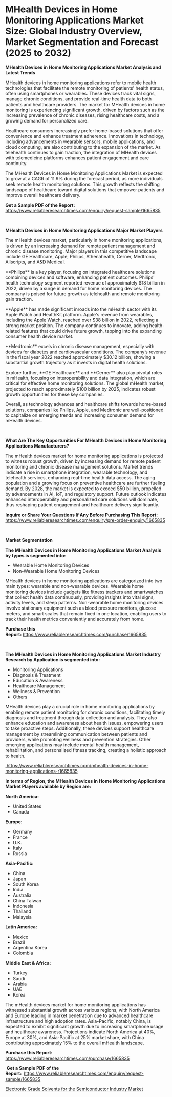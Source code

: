 <p><h1>MHealth Devices in Home Monitoring Applications Market Size: Global Industry Overview, Market Segmentation and Forecast (2025 to 2032)</h1></p><p><strong>MHealth Devices in Home Monitoring Applications Market Analysis and Latest Trends</strong></p>
<p><p>MHealth devices in home monitoring applications refer to mobile health technologies that facilitate the remote monitoring of patients' health status, often using smartphones or wearables. These devices track vital signs, manage chronic conditions, and provide real-time health data to both patients and healthcare providers. The market for MHealth devices in home monitoring is experiencing significant growth, driven by factors such as the increasing prevalence of chronic diseases, rising healthcare costs, and a growing demand for personalized care.</p><p>Healthcare consumers increasingly prefer home-based solutions that offer convenience and enhance treatment adherence. Innovations in technology, including advancements in wearable sensors, mobile applications, and cloud computing, are also contributing to the expansion of the market. As telehealth continues to gain traction, the integration of MHealth devices with telemedicine platforms enhances patient engagement and care continuity.</p><p>The MHealth Devices in Home Monitoring Applications Market is expected to grow at a CAGR of 11.9% during the forecast period, as more individuals seek remote health monitoring solutions. This growth reflects the shifting landscape of healthcare toward digital solutions that empower patients and improve overall healthcare delivery.</p></p>
<p><strong>Get a Sample PDF of the Report:&nbsp;</strong> <a href="https://www.reliableresearchtimes.com/enquiry/request-sample/1665835?utm_campaign=3056&utm_medium=2&utm_source=Github&utm_content=ia&utm_term=06042025&utm_id=mhealth-devices-in-home-monitoring-applications">https://www.reliableresearchtimes.com/enquiry/request-sample/1665835</a></p>
<p>&nbsp;</p>
<p><strong>MHealth Devices in Home Monitoring Applications Major Market Players</strong></p>
<p><p>The mHealth devices market, particularly in home monitoring applications, is driven by an increasing demand for remote patient management and chronic disease monitoring. Major players in this competitive landscape include GE Healthcare, Apple, Philips, Athenahealth, Cerner, Medtronic, Allscripts, and A&D Medical.</p><p>**Philips** is a key player, focusing on integrated healthcare solutions combining devices and software, enhancing patient outcomes. Philips' health technology segment reported revenue of approximately $18 billion in 2022, driven by a surge in demand for home monitoring devices. The company is poised for future growth as telehealth and remote monitoring gain traction.</p><p>**Apple** has made significant inroads into the mHealth sector with its Apple Watch and HealthKit platform. Apple's revenue from wearables, including the Apple Watch, reached over $38 billion in 2022, reflecting a strong market position. The company continues to innovate, adding health-related features that could drive future growth, tapping into the expanding consumer health device market.</p><p>**Medtronic** excels in chronic disease management, especially with devices for diabetes and cardiovascular conditions. The company’s revenue in the fiscal year 2022 reached approximately $30.12 billion, showing a substantial growth trajectory as it invests in digital health solutions.</p><p>Explore further, **GE Healthcare** and **Cerner** also play pivotal roles in mHealth, focusing on interoperability and data integration, which are critical for effective home monitoring solutions. The global mHealth market, projected to reach approximately $100 billion by 2025, indicates robust growth opportunities for these key companies.</p><p>Overall, as technology advances and healthcare shifts towards home-based solutions, companies like Philips, Apple, and Medtronic are well-positioned to capitalize on emerging trends and increasing consumer demand for mHealth devices.</p></p>
<p>&nbsp;</p>
<p><strong>What Are The Key Opportunities For MHealth Devices in Home Monitoring Applications Manufacturers?</strong></p>
<p><p>The mHealth devices market for home monitoring applications is projected to witness robust growth, driven by increasing demand for remote patient monitoring and chronic disease management solutions. Market trends indicate a rise in smartphone integration, wearable technology, and telehealth services, enhancing real-time health data access. The aging population and a growing focus on preventive healthcare are further fueling demand. By 2028, the market is expected to exceed $50 billion, propelled by advancements in AI, IoT, and regulatory support. Future outlook indicates enhanced interoperability and personalized care solutions will dominate, thus reshaping patient engagement and healthcare delivery significantly.</p></p>
<p><strong>Inquire or Share Your Questions If Any Before Purchasing This Report:</strong> <a href="https://www.reliableresearchtimes.com/enquiry/pre-order-enquiry/1665835?utm_campaign=3056&utm_medium=2&utm_source=Github&utm_content=ia&utm_term=06042025&utm_id=mhealth-devices-in-home-monitoring-applications">https://www.reliableresearchtimes.com/enquiry/pre-order-enquiry/1665835</a></p>
<p>&nbsp;</p>
<p><strong>Market Segmentation</strong></p>
<p><strong>The MHealth Devices in Home Monitoring Applications Market Analysis by types is segmented into:</strong></p>
<p><ul><li>Wearable Home Monitoring Devices</li><li>Non-Wearable Home Monitoring Devices</li></ul></p>
<p><p>MHealth devices in home monitoring applications are categorized into two main types: wearable and non-wearable devices. Wearable home monitoring devices include gadgets like fitness trackers and smartwatches that collect health data continuously, providing insights into vital signs, activity levels, and sleep patterns. Non-wearable home monitoring devices involve stationary equipment such as blood pressure monitors, glucose meters, and smart scales that remain fixed in one location, enabling users to track their health metrics conveniently and accurately from home.</p></p>
<p><strong>Purchase this Report:&nbsp;</strong><a href="https://www.reliableresearchtimes.com/purchase/1665835?utm_campaign=3056&utm_medium=2&utm_source=Github&utm_content=ia&utm_term=06042025&utm_id=mhealth-devices-in-home-monitoring-applications">https://www.reliableresearchtimes.com/purchase/1665835</a></p>
<p>&nbsp;</p>
<p><strong>The MHealth Devices in Home Monitoring Applications Market Industry Research by Application is segmented into:</strong></p>
<p><ul><li>Monitoring Applications</li><li>Diagnosis & Treatment</li><li>Education & Awareness</li><li>Healthcare Management</li><li>Wellness & Prevention</li><li>Others</li></ul></p>
<p><p>MHealth devices play a crucial role in home monitoring applications by enabling remote patient monitoring for chronic conditions, facilitating timely diagnosis and treatment through data collection and analysis. They also enhance education and awareness about health issues, empowering users to take proactive steps. Additionally, these devices support healthcare management by streamlining communication between patients and providers, while promoting wellness and prevention strategies. Other emerging applications may include mental health management, rehabilitation, and personalized fitness tracking, creating a holistic approach to health.</p></p>
<p><a href="https://www.reliableresearchtimes.com/mhealth-devices-in-home-monitoring-applications-r1665835?utm_campaign=3056&utm_medium=2&utm_source=Github&utm_content=ia&utm_term=06042025&utm_id=mhealth-devices-in-home-monitoring-applications">&nbsp;https://www.reliableresearchtimes.com/mhealth-devices-in-home-monitoring-applications-r1665835</a></p>
<p><strong>In terms of Region, the MHealth Devices in Home Monitoring Applications Market Players available by Region are:</strong></p>
<p>
    <p> <strong> North America: </strong>
        <ul>
            <li>United States</li>
            <li>Canada</li>
        </ul>
        </p> 
    <p> <strong> Europe: </strong>
        <ul>
            <li>Germany</li>
            <li>France</li>
            <li>U.K.</li>
            <li>Italy</li>
            <li>Russia</li>
        </ul>
        </p> 
    <p> <strong> Asia-Pacific: </strong>
        <ul>
            <li>China</li>
            <li>Japan</li>
            <li>South Korea</li>
            <li>India</li>
            <li>Australia</li>
            <li>China Taiwan</li>
            <li>Indonesia</li>
            <li>Thailand</li>
            <li>Malaysia</li>
        </ul>
        </p> 
    <p> <strong> Latin America: </strong>
        <ul>
            <li>Mexico</li>
            <li>Brazil</li>
            <li>Argentina Korea</li>
            <li>Colombia</li>
        </ul>
        </p> 
    <p> <strong> Middle East & Africa: </strong>
        <ul>
            <li>Turkey</li>
            <li>Saudi</li>
            <li>Arabia</li>
            <li>UAE</li>
            <li>Korea</li>
        </ul>
    </p>
    </p>
<p><p>The mHealth devices market for home monitoring applications has witnessed substantial growth across various regions, with North America and Europe leading in market penetration due to advanced healthcare infrastructure and high adoption rates. Asia-Pacific, notably China, is expected to exhibit significant growth due to increasing smartphone usage and healthcare awareness. Projections indicate North America at 40%, Europe at 30%, and Asia-Pacific at 25% market share, with China contributing approximately 15% to the overall mHealth landscape.</p></p>
<p><strong>Purchase this Report: </strong><a href="https://www.reliableresearchtimes.com/purchase/1665835?utm_campaign=3056&utm_medium=2&utm_source=Github&utm_content=ia&utm_term=06042025&utm_id=mhealth-devices-in-home-monitoring-applications">https://www.reliableresearchtimes.com/purchase/1665835</a></p>
<p>&nbsp;<strong>Get a Sample PDF of the Report:&nbsp;&nbsp;</strong><a href="https://www.reliableresearchtimes.com/enquiry/request-sample/1665835?utm_campaign=3056&utm_medium=2&utm_source=Github&utm_content=ia&utm_term=06042025&utm_id=mhealth-devices-in-home-monitoring-applications">https://www.reliableresearchtimes.com/enquiry/request-sample/1665835</a></p>
<p><strong></strong></p>
<p><p><a href="https://github.com/alasmyayock/Market-Research-Report-List-1/blob/main/electronic-grade-solvents-for-the-semiconductor-industry-market.md?utm_campaign=3056&utm_medium=2&utm_source=Github&utm_content=ia&utm_term=06042025&utm_id=mhealth-devices-in-home-monitoring-applications">Electronic Grade Solvents for the Semiconductor Industry Market</a></p></p>
